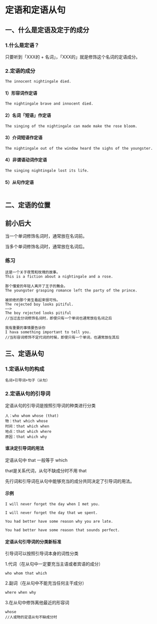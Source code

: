 # 定语和定语从句

## 一、什么是定语及定于的成分

### 1.什么是定语？

只要听到「XXX的 + 名词」，「XXX的」就是修饰这个名词的定语成分。 

### 2.定语的成分

```
The innocent nightingale died.
```

#### 1）形容词作定语

```
The nightingale brave and innocent died.
```

####  2）名词「短语」作定语

```
The singing of the nightingale can made make the rose bloom.
```

#### 3）介词短语作定语

```
The nightingale out of the window heard the sighs of the youngster.
```

#### 4）非谓语动词作定语

```
The singing nightingale lost its life.
```

#### 5）从句作定语

```

```

## 二、定语的位置

## 前小后大

当一个单词修饰名词时，通常放在名词前。

当多个单词修饰名词时，通常放在名词后。

### 练习

```
这是一个关于夜莺和玫瑰的故事。
This is a fiction about a nightingale and a rose.

那个懂爱的年轻人离开了王子的舞会。
The youngster grasping romance left the party of the prince.

被拒绝的那个男生看起来很可怜。
The rejected boy looks pitiful.  
——>
The boy rejected looks pitiful
//当过去分词修饰名词时，即使只有一个单词也通常放在名词之后

我有重要的事情要告诉你
I hava something important to tell you.
//当形容词修饰不定代词的时候，即使只有一个单词，也通常放在其后
```

## 三、定语从句

### 1.定语从句的构成

```
名词+引导词+句子（从句）
```

### 2.定语从句的引导词

定语从句的引导词是按照引导词的种类进行分类

```
人：who whom whose (that)
物：that which whose
时间：that which when
地点：that which where
原因：that which why
```

#### 谁决定引导词的用法

定语从句中 that 一般等于 which

that是关系代词，从句不缺成分时不用 that

先行词和引导词在从句中能够充当的成分共同决定了引导词的用法。

#### 示例

```
I will never forget the day when I met you.

I will never forget the day that we spent.

You had better have some reason why you are late.

You had better have some reason that sounds perfect.
```

#### 定语从句引导词的分类新标准

引导词可以按照引导词本身的词性分类

1.代词（在从句中一定要充当主语或者宾语的成分）

```
who whom that which
```

2.副词（在从句中不能充当任何主干成分）

```c#
where when why
```

3.在从句中修饰离他最近的形容词

```
whose
//人或物的定语从句不缺成分时
```


